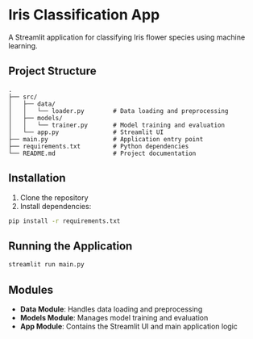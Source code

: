 # Iris Classification App

A Streamlit application for classifying Iris flower species using machine learning.

## Project Structure

```
.
├── src/
│   ├── data/
│   │   └── loader.py        # Data loading and preprocessing
│   ├── models/
│   │   └── trainer.py       # Model training and evaluation
│   └── app.py               # Streamlit UI
├── main.py                  # Application entry point
├── requirements.txt         # Python dependencies
└── README.md                # Project documentation
```

## Installation

1. Clone the repository
2. Install dependencies:
```bash
pip install -r requirements.txt
```

## Running the Application

```bash
streamlit run main.py
```

## Modules

- **Data Module**: Handles data loading and preprocessing
- **Models Module**: Manages model training and evaluation
- **App Module**: Contains the Streamlit UI and main application logic
